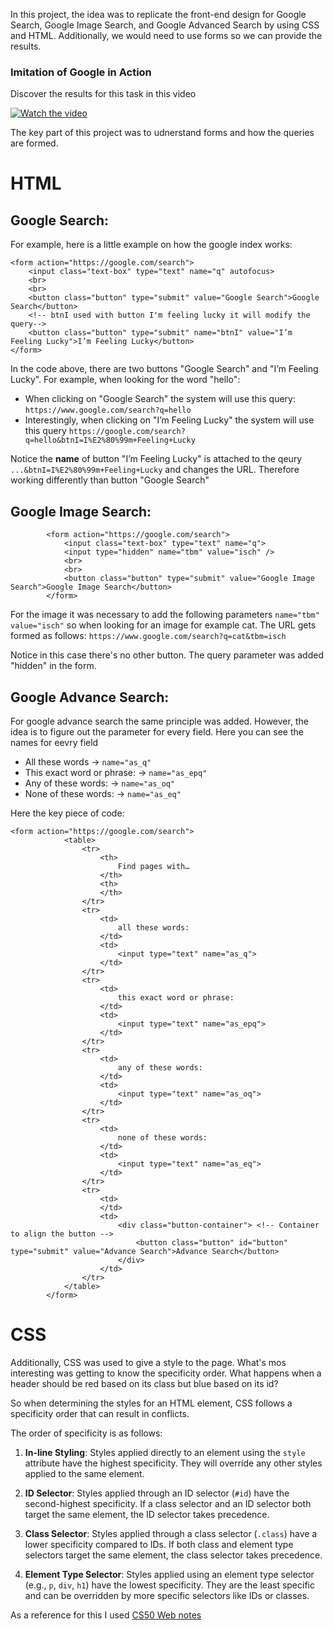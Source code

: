 In this project, the idea was to replicate the front-end design for Google Search, Google Image Search, and Google Advanced Search by using CSS and HTML. Additionally, we would need to use forms so we can provide the results. 

### Imitation of Google in Action

Discover the results for this task in this video

[![Watch the video](https://img.youtube.com/vi/yE5DRvgfORw/maxresdefault.jpg)](https://www.youtube.com/embed/yE5DRvgfORw)


The key part of this project was to udnerstand forms and how the queries are formed. 

# HTML

## Google Search:

For example, here is a little example on how the google index works: 

```
<form action="https://google.com/search">
    <input class="text-box" type="text" name="q" autofocus>
    <br>
    <br>
    <button class="button" type="submit" value="Google Search">Google Search</button>
    <!-- btnI used with button I'm feeling lucky it will modify the query-->
    <button class="button" type="submit" name="btnI" value="I’m Feeling Lucky">I’m Feeling Lucky</button>
</form>
```


In the code above, there are two buttons "Google Search" and "I’m Feeling Lucky". For example, when looking for the word "hello": 

- When clicking on "Google Search" the system will use this query: `https://www.google.com/search?q=hello`
- Interestingly, when clicking on "I’m Feeling Lucky" the system will use this query `https://google.com/search?q=hello&btnI=I%E2%80%99m+Feeling+Lucky`

Notice the **name** of button "I’m Feeling Lucky" is attached to the qeury `...&btnI=I%E2%80%99m+Feeling+Lucky` and changes the URL. Therefore working differently than button "Google Search"

## Google Image Search:

```
        <form action="https://google.com/search">
            <input class="text-box" type="text" name="q">
            <input type="hidden" name="tbm" value="isch" />
            <br>
            <br>
            <button class="button" type="submit" value="Google Image Search">Google Image Search</button>
        </form>
```

For the image it was necessary to add the following parameters `name="tbm" value="isch"` so when looking for an image for example cat. The URL gets formed as follows: `https://www.google.com/search?q=cat&tbm=isch` 

Notice in this case there's no other button. The query parameter was added "hidden" in the form. 
 
## Google Advance Search:

For google advance search the same principle was added. However, the idea is to figure out the parameter for every field. Here you can see the names for eevry field

- All these words ->  `name="as_q"`
- This exact word or phrase: ->  `name="as_epq"`
- Any of these words: ->  `name="as_oq"`
- None of these words: ->  `name="as_eq"`

Here the key piece of code: 

```
<form action="https://google.com/search">
            <table>
                <tr>
                    <th>
                        Find pages with…
                    </th>
                    <th>
                    </th>
                </tr>
                <tr>
                    <td>
                        all these words:
                    </td>
                    <td>
                        <input type="text" name="as_q">
                    </td>
                </tr>
                <tr>
                    <td>
                        this exact word or phrase:
                    </td>
                    <td>
                        <input type="text" name="as_epq">
                    </td>
                </tr>
                <tr>
                    <td>
                        any of these words:
                    </td>
                    <td>
                        <input type="text" name="as_oq">
                    </td>
                </tr>
                <tr>
                    <td>
                        none of these words:
                    </td>
                    <td>
                        <input type="text" name="as_eq">
                    </td>
                </tr>
                <tr>
                    <td>
                    </td>
                    <td>
                        <div class="button-container"> <!-- Container to align the button -->
                            <button class="button" id="button" type="submit" value="Advance Search">Advance Search</button>
                        </div>
                    </td>
                </tr>
            </table>
        </form>
```


# CSS 

Additionally, CSS was used to give a style to the page. What's mos interesting was getting to know the specificity order.  What happens when a header should be red based on its class but blue based on its id? 

So when determining the styles for an HTML element, CSS follows a specificity order that can result in conflicts. 

The order of specificity is as follows:

1. **In-line Styling**: Styles applied directly to an element using the `style` attribute have the highest specificity. They will override any other styles applied to the same element.

2. **ID Selector**: Styles applied through an ID selector (`#id`) have the second-highest specificity. If a class selector and an ID selector both target the same element, the ID selector takes precedence.

3. **Class Selector**: Styles applied through a class selector (`.class`) have a lower specificity compared to IDs. If both class and element type selectors target the same element, the class selector takes precedence.

4. **Element Type Selector**: Styles applied using an element type selector (e.g., `p`, `div`, `h1`) have the lowest specificity. They are the least specific and can be overridden by more specific selectors like IDs or classes.


As a reference for this I used [CS50 Web notes][cs50x-web]

<!-- Specifications accomplished in this project: 

# Website Requirements

Your website should have at least three pages:

1. **Google Search Page** (named `index.html`):
   - Include links in the upper-right corner to navigate to Image Search and Advanced Search pages.
   - Provide a search bar with rounded corners.
   - Center the search button beneath the search bar.
   - Allow users to enter a query, click "Google Search," and view Google search results.

2. **Google Image Search Page**:
   - Include a link in the upper-right corner to return to Google Search.
   - Allow users to enter a query, click a search button, and view Google Image search results.

3. **Google Advanced Search Page**:
   - Include a link in the upper-right corner to return to Google Search.
   - Allow users to input data for the following fields, similar to Google's advanced search options:
     - "Find pages with all these words:"
     - "Find pages with this exact word or phrase:"
     - "Find pages with any of these words:"
     - "Find pages with none of these words:"
   - Stack the four options vertically, and align all text fields to the left.
   - Use Google's CSS aesthetics, including a blue "Advanced Search" button with white text.

4. **"I'm Feeling Lucky" Button**:
   - Add an "I'm Feeling Lucky" button to the main Google Search page.
   - Clicking this button should take users directly to the first Google search result for the query, bypassing the normal results page.
   - Note: A redirect notice may appear due to a security feature implemented by Google.

Make sure your CSS design aligns with Google's aesthetics. -->

[cs50x-harvard]: https://cs50.harvard.edu/x/2023/
[github-imitating-google]: https://github.com/jdsuta/projects/tree/main/Imitating_Google
[cs50x-web]: https://cs50.harvard.edu/web/2020/notes/0/